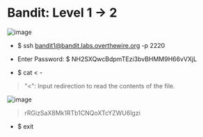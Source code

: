 # Bandit: Level 1 -> 2

![image](https://github.com/zkbyqd/Write-ups/assets/90260119/76a8bae0-c960-4241-828a-2ab38bb0d6ab)

- $ ssh bandit1@bandit.labs.overthewire.org -p 2220

- Enter Password: $ NH2SXQwcBdpmTEzi3bvBHMM9H66vVXjL

- $ cat < -

> "<": Input redirection to read the contents of the file.

![image](https://github.com/zkbyqd/Write-ups/assets/90260119/bf5dc8b5-e9de-4bc6-b01c-ddc89a1f243a)

> rRGizSaX8Mk1RTb1CNQoXTcYZWU6lgzi

- $ exit
